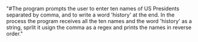 "#The program prompts the user to enter ten names of US Presidents separated by comma, and to write a word 'history' at the end. In the process the program receives all the ten names and the word 'history' as a string, sprlit it usign the comma as a regex and prints the names in reverse order." 
